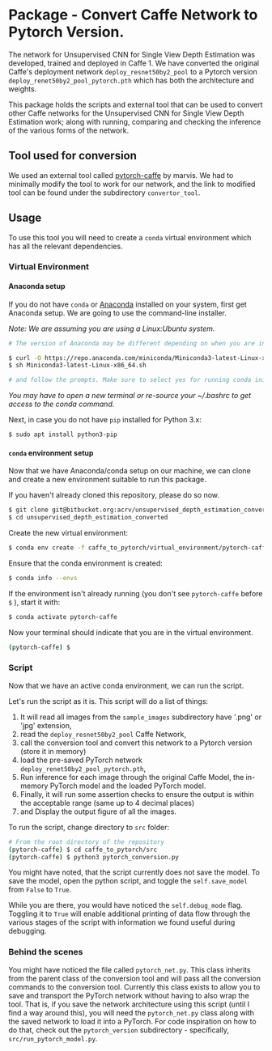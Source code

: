 # Package - Convert Caffe Network to Pytorch Version.
The network for Unsupervised CNN for Single View Depth Estimation was developed, trained and deployed in Caffe 1. We have converted the original Caffe's deployment network `deploy_resnet50by2_pool` to a Pytorch version `deploy_renet50by2_pool_pytorch.pth` which has both the architecture and weights. 

This package holds the scripts and external tool that can be used to convert other Caffe networks for the Unsupervised CNN for Single View Depth Estimation work; along with running, comparing and checking the inference of the various forms of the network.      

## Tool used for conversion
We used an external tool called [pytorch-caffe](https://github.com/marvis/pytorch-caffe) by marvis. We had to minimally modify the tool to work for our network, and the link to modified tool can be found under the subdirectory `convertor_tool`.

## Usage  
To use this tool you will need to create a `conda` virtual environment which has all the relevant dependencies. 

### Virtual Environment
#### Anaconda setup
If you do not have `conda` or [Anaconda](https://www.anaconda.com/distribution/#linux) installed on your system, first get Anaconda setup. We are going to use the command-line installer. 

*Note: We are assuming you are using a Linux:Ubuntu system.*

```bash
# The version of Anaconda may be different depending on when you are installing`

$ curl -O https://repo.anaconda.com/miniconda/Miniconda3-latest-Linux-x86_64.sh
$ sh Miniconda3-latest-Linux-x86_64.sh

# and follow the prompts. Make sure to select yes for running conda init, otherwise the defaults are generally good.`

```

*You may have to open a new terminal or re-source your ~/.bashrc to get access to the conda command.*

Next, in case you do not have `pip` installed for Python 3.x:

```bash
$ sudo apt install python3-pip
```

#### `conda` environment setup
Now that we have Anaconda/conda setup on our machine, we can clone and create a new environment suitable to run this package.

If you haven't already cloned this repository, please do so now. 
```bash
$ git clone git@bitbucket.org:acrv/unsupervised_depth_estimation_converted.git
$ cd unsupervised_depth_estimation_converted
```

<!-- From the directory `unsupervised_depth_estimation_converted` navigate to the subdirectory `caffe_to_pytorch` (which is where this Readme is located) and then navigate to the subdirectory `virtual_environment`. Find the file called `pytorch-caffe-env.yml`. This files contains the required packages and their dependencies for the `conda` environment.  -->

Create the new virtual environment:

```bash
$ conda env create -f caffe_to_pytorch/virtual_environment/pytorch-caffe-env.yml
```   

Ensure that the conda environment is created:

```bash
$ conda info --envs
```

If the environment isn't already running (you don't see `pytorch-caffe` before `$` ), start it with:
```bash
$ conda activate pytorch-caffe
```

Now your terminal should indicate that you are in the virtual environment.
```bash
(pytorch-caffe) $
```

### Script
Now that we have an active conda environment, we can run the script. 

Let's run the script as it is. This script will do a list of things:
 1. It will read all images from the `sample_images` subdirectory have '.png' or 'jpg' extension, 
 2. read the `deploy_resnet50by2_pool` Caffe Network, 
 3. call the conversion tool and convert this network to a Pytorch version (store it in memory) 
 4. load the pre-saved PyTorch network `deploy_renet50by2_pool_pytorch.pth`,
 5. Run inference for each image through the original Caffe Model, the in-memory PyTorch model and the loaded PyTorch model.
 6. Finally, it will run some assertion checks to ensure the output is within the acceptable range (same up to 4 decimal places)
 7. and Display the output figure of all the images. 
 
 To run the script, change directory to `src` folder: 
 
```bash
# From the root directory of the repository
(pytorch-caffe) $ cd caffe_to_pytorch/src
(pytorch-caffe) $ python3 pytorch_conversion.py
``` 

You might have noted, that the script currently does not save the model. To save the model, open the python script, and toggle the `self.save_model` from `False` to `True`.

While you are there, you would have noticed the `self.debug_mode` flag. Toggling it to `True` will enable additional printing of data flow through the various stages of the script with information we found useful during debugging.   

### Behind the scenes
You might have noticed the file called `pytorch_net.py`. This class inherits from the parent class of the conversion tool and will pass all the conversion commands to the conversion tool. Currently this class exists to allow you to save and transport the PyTorch network without having to also wrap the tool. That is, if you save the network architecture using this script (until I find a way around this), you will need the `pytorch_net.py` class along with the saved network to load it into a PyTorch. For code inspiration on how to do that, check out the `pytorch_version` subdirectory - specifically, `src/run_pytorch_model.py`.


